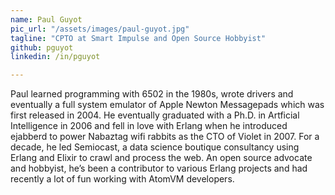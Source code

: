 ```yaml
---
name: Paul Guyot
pic_url: "/assets/images/paul-guyot.jpg"
tagline: "CPTO at Smart Impulse and Open Source Hobbyist"
github: pguyot
linkedin: /in/pguyot

---
```

Paul learned programming with 6502 in the 1980s, wrote drivers and eventually a full system emulator of Apple Newton Messagepads which was first released in 2004. He eventually graduated with a Ph.D. in Artficial Intelligence in 2006 and fell in love with Erlang when he introduced ejabberd to power Nabaztag wifi rabbits as the CTO of Violet in 2007. For a decade, he led Semiocast, a data science boutique consultancy using Erlang and Elixir to crawl and process the web. An open source advocate and hobbyist, he’s been a contributor to various Erlang projects and had recently a lot of fun working with AtomVM developers.